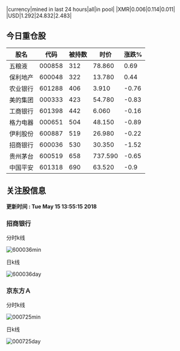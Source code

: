 |currency|mined in last 24 hours|all|in pool|
|XMR|0.006|0.114|0.011|
|USD|1.292|24.832|2.483|

## 今日重仓股 

|股名|代码|被持数|时价|涨跌%|
|---|---|---|---|---|
|五粮液|000858|312|78.860|0.69|
|保利地产|600048|322|13.780|0.44|
|农业银行|601288|406|3.910|-0.76|
|美的集团|000333|423|54.780|-0.83|
|工商银行|601398|442|6.060|-0.16|
|格力电器|000651|504|48.150|-0.89|
|伊利股份|600887|519|26.980|-0.22|
|招商银行|600036|530|30.350|-1.52|
|贵州茅台|600519|658|737.590|-0.65|
|中国平安|601318|690|63.520|-0.9|

## 关注股信息
**更新时间 : Tue May 15 13:55:15 2018**
### 招商银行 
分时k线

![600036min](http://image.sinajs.cn/newchart/min/n/sh600036.gif)

日k线

![600036day](http://image.sinajs.cn/newchart/daily/n/sh600036.gif)

### 京东方Ａ 
分时k线

![000725min](http://image.sinajs.cn/newchart/min/n/sz000725.gif)

日k线

![000725day](http://image.sinajs.cn/newchart/daily/n/sz000725.gif)
